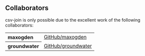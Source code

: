 ## Collaborators

csv-join is only possible due to the excellent work of the following collaborators:

<table><tbody><tr><th align="left">maxogden</th><td><a href="https://github.com/maxogden">GitHub/maxogden</a></td></tr>
<tr><th align="left">groundwater</th><td><a href="https://github.com/groundwater">GitHub/groundwater</a></td></tr>
</tbody></table>

